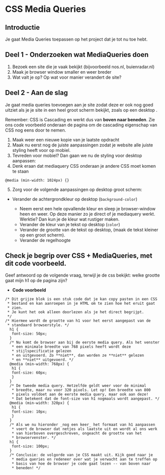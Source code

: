 # CSS Media Queries

## Introductie

Je gaat Media Queries toepassen op het project dat je tot nu toe hebt.

## Deel 1 - Onderzoeken wat MediaQueries doen

1. Bezoek een site die je vaak bekijkt (bijvoorbeeld nos.nl, buienradar.nl)
2. Maak je browser window smaller en weer breder
3. Wat valt je op? Op wat voor manier verandert de site?

## Deel 2 - Aan de slag

Je gaat media queries toevoegen aan je site zodat deze er ook nog goed uitziet als je je site in een heel groot scherm bekijkt, zoals op een desktop .

Remember: CSS is Cascading en werkt dus van **boven naar beneden**. Zie ons code voorbeeld onderaan de pagina om de cascading eigenschap van CSS nog eens door te nemen.

1. Maak weer een nieuwe kopie van je laatste opdracht
2. Maak nu eerst nog de juiste aanpassingen zodat je website alle juiste styling heeft voor op mobiel.
3. Tevreden voor mobiel? Dan gaan we nu de styling voor desktop aanpassen:
4. Denk eraan dat mediaquery CSS onderaan je andere CSS moet komen te staan

```
@media (min-width: 1024px) {}
```

5. Zorg voor de volgende aanpassingen op desktop groot scherm:

- Verander de achtergrondkleur op desktop (`background-color`)

  - Neem eerst een hele opvallende kleur en sleep je browser-window heen en weer. Op deze manier zo je direct of je mediaquery werkt. Werktie? Dan kun je de kleur wat rustiger maken.
  - Verander de kleur van je tekst op desktop (`color`)
  - Verander de grootte van de tekst op desktop, (maak de tekst kleiner op een groot scherm).
  - Verander de regelhoogte

## Check je begrip over CSS + MediaQueries, met dit code voorbeeld.

Geef antwoord op de volgende vraag, terwijl je de css bekijkt: welke grootte gaat mijn h1 op de pagina zijn?

- **Code voorbeeld**

```
/* Dit grijze blok is een stuk code dat je kan copy pasten in een CSS
 * bestand en kan aanroepen in je HTML om te zien hoe het eruit gaat
 * zien.
 * Je kunt het ook alleen doorlezen als je het direct begrijpt.
 */
/* Hiermee wordt de grootte van h1 voor het eerst aangepast van de
 * standaard browserstyle. */
  h1 {
   font-size: 50px;
  }
  /* Nu komt de browser aan bij de eerste media query. Als het venster
   * een minimale breedte van 768 pixels heeft wordt deze
   * stijlspecificatie gelezen
   * en uitgevoerd. Zo **niet**, dan worden ze **niet** gelezen
   * en **niet** uitgevoerd. */
  @media (min-width: 768px) {
   h1 {
   font-size: 60px;
   }
  }
  /* De tweede media query. Hetzelfde geldt weer voor de minimal
   * breedte, maar nu voor 320 pixels. Let op! Een breedte van 800
   * pixels voldoet aan de eerste media query, maar ook aan deze!
   * Dat betekent dat de font-size van h1 nogmaals wordt aangepast. */
  @media (min-width: 320px) {
   h1 {
   font-size: 10px;
   }
  }
  /* Als we nu hieronder _nog een keer_ het formaat van h1 aanpassen
   * voert de browser dat netjes als laatste uit en wordt al ons werk
   * van hierboven overgeschreven, ongeacht de grootte van het
   * browservenster. */
  h1 {
   font-size: 100px;
  }
  /* Conclusie: de volgorde van je CSS maakt uit. Kijk goed naar je
   * media queries en redeneer over wat je verwacht aan te treffen op
   * basis van hoe de browser je code gaat lezen -- van boven naar
   * beneden! */
```
